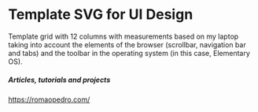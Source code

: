 # Template SVG for UI Design

Template grid with 12 columns with measurements based on my laptop taking into account the elements of the browser (scrollbar, navigation bar and tabs) and the toolbar in the operating system (in this case, Elementary OS).

##### Articles, tutorials and projects
https://romaopedro.com/
